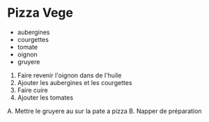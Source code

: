 Pizza Vege
==========

- aubergines
- courgettes
- tomate
- oignon
- gruyere



1. Faire revenir l'oignon dans de l'huile
2. Ajouter les aubergines et les courgettes
3. Faire cuire
4. Ajouter les tomates



A. Mettre le gruyere au sur la pate a pizza
B. Napper de préparation